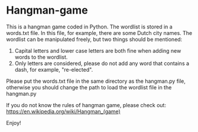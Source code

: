 # Hangman-game

This is a hangman game coded in Python. The wordlist is stored in a words.txt file. In this file, for example, there are some Dutch city names. The wordlist can be manipulated freely, but two things should be mentioned: 

1. Capital letters and lower case letters are both fine when adding new words to the wordlist.
2. Only letters are considered, please do not add any word that contains a dash, for example, "re-elected".

Please put the words.txt file in the same directory as the hangman.py file, otherwise you should change the path to load the wordlist file in the hangman.py

If you do not know the rules of hangman game, please check out: https://en.wikipedia.org/wiki/Hangman_(game)

Enjoy!

